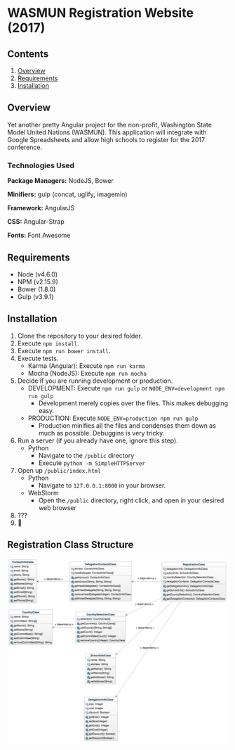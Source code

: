 # WASMUN Registration Website (2017)
## Contents
1. [Overview](#overview)
2. [Requirements](#requirements)
2. [Installation](#installation)


## Overview
Yet another pretty Angular project for the non-profit, Washington State Model United Nations (WASMUN). This application will integrate with Google Spreadsheets and allow high schools to register for the 2017 conference.

### Technologies Used
**Package Managers:** NodeJS, Bower

**Minifiers:** gulp (concat, uglify, imagemin)

**Framework:** AngularJS

**CSS:** Angular-Strap

**Fonts:** Font Awesome

## Requirements
* Node (v4.6.0)
* NPM (v2.15.9)
* Bower (1.8.0)
* Gulp (v3.9.1)

## Installation
1. Clone the repository to your desired folder.
2. Execute `npm install`.
3. Execute `npm run bower install`.
4. Execute tests.
    * Karma (Angular): Execute `npm run karma`
    * Mocha (NodeJS): Execute `npm run mocha`
5. Decide if you are running development or production.
    * DEVELOPMENT: Execute `npm run gulp` or `NODE_ENV=development npm run gulp`
        * Development merely copies over the files. This makes debugging easy.
    * PRODUCTION: Execute `NODE_ENV=production npm run gulp`
        * Production minifies all the files and condenses them down as much as possible. Debuggins is very tricky.
6. Run a server (if you already have one, ignore this step).
    * Python
        * Navigate to the `/public` directory
        * Execute `python -m SimpleHTTPServer`
9. Open up `/public/index.html`
    * Python
        * Navigate to `127.0.0.1:8000` in your browser.
    * WebStorm
        * Open the `/public` directory, right click, and open in your desired web browser
10. ???
9. 💸

## Registration Class Structure
![UML Diagram](https://raw.githubusercontent.com/Taurvi/WASMUN-Registration-2017/master/Registration%20UML%20Diagram.png)